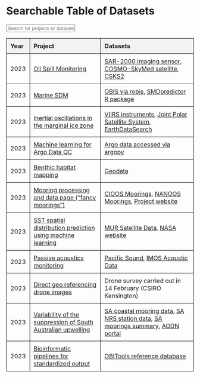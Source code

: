 # Searchable Table of Datasets


<script>
function myFunction() {
  var input, filter, table, tr, td, i, j, txtValue;
  input = document.getElementById("myInput");
  filter = input.value.toUpperCase();
  table = document.getElementById("myTable");
  tr = table.getElementsByTagName("tr");
  for (i = 1; i < tr.length; i++) { // Start from 1 to skip the header row
    tr[i].style.display = "none"; // Hide all rows initially
    td = tr[i].getElementsByTagName("td");
    for (j = 0; j < td.length; j++) { // Loop through all cells in the row
      if (td[j]) {
        txtValue = td[j].textContent || td[j].innerText;
        if (txtValue.toUpperCase().indexOf(filter) > -1) {
          tr[i].style.display = ""; // Show row if any cell matches
          break; // Stop checking once a match is found
        }
      }
    }
  }
}
</script>

<input type="text" id="myInput" onkeyup="myFunction()" placeholder="Search for projects or datasets..." title="Type in a name">

<style>
#myTable {
  width: 100%;
  border-collapse: collapse;
}

#myTable th, #myTable td {
  border: 1px solid black;
  padding: 10px;
  text-align: left;
}

#myTable th {
  background-color: #f2f2f2;
}
</style>

<table id="myTable">
  <thead>
    <tr>
    <!-- Table headings go here: -->
      <th>Year</th>
      <th>Project</th>
      <th>Datasets</th>
    </tr>
  </thead>
  <tbody>
  <!-- Each table row will look like this: -->
    <tr>
        <td>2023</td>
      <td><a href="https://github.com/oceanhackweek/ohw23_proj_oil" target="_blank">Oil Spill Monitoring</a></td>
      <td>
        <a href="https://space.oscar.wmo.int/instruments/view/sar_2000" target="_blank">SAR-2000 imaging sensor</a>,
        <a href="https://earth.esa.int/eogateway/missions/cosmo-skymed" target="_blank">COSMO-SkyMed satellite</a>,
        <a href="https://space.oscar.wmo.int/satellites/view/csk_2" target="_blank">CSKS2</a>
      </td>
    </tr>
    <tr>
        <td>2023</td>
      <td><a href="https://github.com/oceanhackweek/tutorials_marine_sdm" target="_blank">Marine SDM</a></td>
      <td>
        <a href="https://oceanhackweek.org/tutorials_marine_sdm/" target="_blank">OBIS via robis</a>,
        <a href="https://oceanhackweek.org/tutorials_marine_sdm/" target="_blank">SMDpredictor R package</a>
      </td>
    </tr>
    <tr>
      <td>2023</td>
      <td><a href="https://github.com/oceanhackweek/ohw23_proj_sea_ice_oscillations" target="_blank">Inertial oscillations in the marginal ice zone</a></td>
      <td>
        <a href="https://lpdaac.usgs.gov/data/get-started-data/collection-overview/missions/s-npp-nasa-viirs-overview/" target="_blank">VIIRS instruments</a>,
        <a href="https://www.nesdis.noaa.gov/our-satellites/currently-flying/joint-polar-satellite-system" target="_blank">Joint Polar Satellite System</a>,
        <a href="https://search.earthdata.nasa.gov/search" target="_blank">EarthDataSearch</a>
      </td>
    </tr>
    <tr>
      <td>2023</td>
      <td><a href="https://github.com/oceanhackweek/ohw23_proj_argo_ml" target="_blank">Machine learning for Argo Data QC</a></td>
      <td><a href="https://argopy.readthedocs.io/" target="_blank">Argo data accessed via argopy</a></td>
    </tr>
    <tr>
      <td>2023</td>
      <td><a href="https://github.com/oceanhackweek/ohw23-proj-habitatmapping" target="_blank">Benthic habitat mapping</a></td>
      <td>
        <a href="https://github.com/oceanhackweek/ohw23-proj-habitatmapping/blob/main/Download%20data.ipynb" target="_blank">Geodata</a>
      </td>
    </tr>
    <tr>
      <td>2023</td>
      <td><a href="https://github.com/oceanhackweek/ohw23_proj_fancymoorings" target="_blank">Mooring processing and data page (“fancy moorings”)</a></td>
      <td>
        <a href="https://catalogue.cioospacific.ca/dataset/ca-cioos_82656721-88e6-4543-90f1-edc35c0f42c9" target="_blank">CIOOS Moorings</a>,
        <a href="https://nwem.apl.washington.edu/erddap/index.html" target="_blank">NANOOS Moorings</a>,
        <a href="https://oceanhackweek.org/ohw23_proj_fancymoorings/" target="_blank">Project website</a>
      </td>
    </tr>
    <tr>
      <td>2023</td>
      <td><a href="https://github.com/oceanhackweek/ohw23_proj_sst" target="_blank">SST spatial distribution prediction using machine learning</a></td>
      <td>
        <a href="https://podaac.jpl.nasa.gov/dataset/MUR-JPL-L4-GLOB-v4.1" target="_blank">MUR Satellite Data</a>,
        <a href="https://podaac.jpl.nasa.gov/dataset/MUR-JPL-L4-GLOB-v4.1" target="_blank">NASA website</a>
      </td>
    </tr>
    <tr>
      <td>2023</td>
      <td><a href="https://github.com/oceanhackweek/ohw23-proj-pamproject" target="_blank">Passive acoustics monitoring</a></td>
      <td>
        <a href="https://registry.opendata.aws/pacific-sound/" target="_blank">Pacific Sound</a>,
        <a href="https://catalogue-imos.aodn.org.au/geonetwork/srv/eng/catalog.search#/metadata/e850651b-d65d-495b-8182-5dde35919616" target="_blank">IMOS Acoustic Data</a>
      </td>
    </tr>
    <tr>
      <td>2023</td>
      <td><a href="https://github.com/oceanhackweek/ohw23_proj_drone_georef" target="_blank">Direct geo referencing drone images</a></td>
      <td>Drone survey carried out in 14 February (CSIRO Kensington)</td>
    </tr>
    <tr>
      <td>2023</td>
      <td><a href="https://github.com/oceanhackweek/ohw23_proj_SAupwelling" target="_blank">Variability of the suppression of South Australian upwelling</a></td>
      <td>
        <a href="http://imos-data.s3-website-ap-southeast-2.amazonaws.com/?prefix=IMOS/ANMN/SA/" target="_blank">SA coastal mooring data</a>,
        <a href="http://imos-data.s3-website-ap-southeast-2.amazonaws.com/?prefix=IMOS/ANMN/NRS/NRSKAI/" target="_blank">SA NRS station data</a>,
        <a href="https://imos.org.au/facilities/nationalmooringnetwork/samoorings" target="_blank">SA moorings summary</a>,
        <a href="https://portal.aodn.org.au/search" target="_blank">AODN portal</a>
      </td>
    </tr>
    <tr>
      <td>2023</td>
      <td><a href="https://github.com/oceanhackweek/ohw23_proj_amplicon" target="_blank">Bioinformatic pipelines for standardized output</a></td>
      <td>
        <a href="https://pythonhosted.org/OBITools/wolves.html" target="_blank">OBITools reference database</a>
      </td>
    </tr>
  </tbody>
</table>
